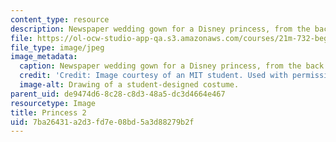 ```yaml
---
content_type: resource
description: Newspaper wedding gown for a Disney princess, from the back.
file: https://ol-ocw-studio-app-qa.s3.amazonaws.com/courses/21m-732-beginning-costume-design-and-construction-fall-2008/7ba26431a2d3fd7e08bd5a3d88279b2f_princess2.jpg
file_type: image/jpeg
image_metadata:
  caption: Newspaper wedding gown for a Disney princess, from the back.
  credit: 'Credit: Image courtesy of an MIT student. Used with permission.'
  image-alt: Drawing of a student-designed costume.
parent_uid: de9474d6-8c28-c8d3-48a5-dc3d4664e467
resourcetype: Image
title: Princess 2
uid: 7ba26431-a2d3-fd7e-08bd-5a3d88279b2f
---
```

